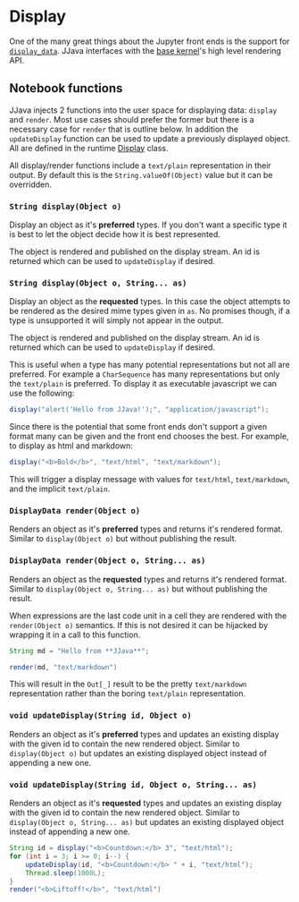# Display

One of the many great things about the Jupyter front ends is the support for [`display_data`](http://jupyter-client.readthedocs.io/en/stable/messaging.html#display-data). JJava interfaces with the [base kernel](https://github.com/SpencerPark/jupyter-jvm-basekernel)'s high level rendering API.

## Notebook functions

JJava injects 2 functions into the user space for displaying data: `display` and `render`. Most use cases should prefer the former but there is a necessary case for `render` that is outline below. In addition the `updateDisplay` function can be used to update a previously displayed object. All are defined in the runtime [Display](/src/main/java/org/dflib/jjava/runtime/Display.java) class.

All display/render functions include a `text/plain` representation in their output. By default this is the `String.valueOf(Object)` value but it can be overridden.

### `String display(Object o)`

Display an object as it's **preferred** types. If you don't want a specific type it is best to let the object decide how it is best represented.

The object is rendered and published on the display stream. An id is returned which can be used to `updateDisplay` if desired.

### `String display(Object o, String... as)`

Display an object as the **requested** types. In this case the object attempts to be rendered as the desired mime types given in `as`. No promises though, if a type is unsupported it will simply not appear in the output.

The object is rendered and published on the display stream. An id is returned which can be used to `updateDisplay` if desired.

This is useful when a type has many potential representations but not all are preferred. For example a `CharSequence` has many representations but only the `text/plain` is preferred. To display it as executable javascript we can use the following:

```java
display("alert('Hello from JJava!');", "application/javascript");
```

Since there is the potential that some front ends don't support a given format many can be given and the front end chooses the best. For example, to display as html and markdown:

```java
display("<b>Bold</b>", "text/html", "text/markdown");
```

This will trigger a display message with values for `text/html`, `text/markdown`, and the implicit `text/plain`.


### `DisplayData render(Object o)`

Renders an object as it's **preferred** types and returns it's rendered format. Similar to `display(Object o)` but without publishing the result.

### `DisplayData render(Object o, String... as)`

Renders an object as the **requested** types and returns it's rendered format. Similar to `display(Object o, String... as)` but without publishing the result.

When expressions are the last code unit in a cell they are rendered with the `render(Object o)` semantics. If this is not desired it can be hijacked by wrapping it in a call to this function.

```java
String md = "Hello from **JJava**";

render(md, "text/markdown")
```

This will result in the `Out[_]` result to be the pretty `text/markdown` representation rather than the boring `text/plain` representation.

### `void updateDisplay(String id, Object o)`

Renders an object as it's **preferred** types and updates an existing display with the given id to contain the new rendered object. Similar to `display(Object o)` but updates an existing displayed object instead of appending a new one.

### `void updateDisplay(String id, Object o, String... as)`

Renders an object as it's **requested** types and updates an existing display with the given id to contain the new rendered object. Similar to `display(Object o, String... as)` but updates an existing displayed object instead of appending a new one.

```java
String id = display("<b>Countdown:</b> 3", "text/html");
for (int i = 3; i >= 0; i--) {
    updateDisplay(id, "<b>Countdown:</b> " + i, "text/html");
    Thread.sleep(1000L);
}
render("<b>Liftoff!</b>", "text/html")
```